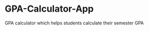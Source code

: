 GPA-Calculator-App
==================

GPA calculator which helps students calculate their semester GPA
